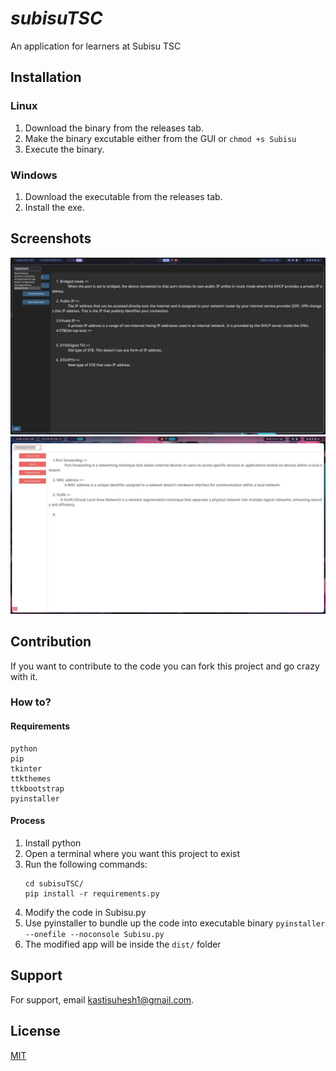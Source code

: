 # _subisuTSC_
An application for learners at Subisu TSC

## Installation
### Linux
1. Download the binary from the releases tab.
2. Make the binary excutable either from the GUI or `chmod +s Subisu`
3. Execute the binary.

### Windows
1. Download the executable from the releases tab.
2. Install the exe.

## Screenshots

![Dark mode](./howdoilook/dark.jpg)
![Light mode](./howdoilook/light.jpg)


## Contribution
If you want to contribute to the code you can fork this project and go crazy with it.

### How to?
#### Requirements
```
python
pip
tkinter
ttkthemes
ttkbootstrap
pyinstaller
```

#### Process
1. Install python
2. Open a terminal where you want this project to exist
3. Run the following commands:
   ```
   cd subisuTSC/
   pip install -r requirements.py
   ```
4. Modify the code in Subisu.py
5. Use pyinstaller to  bundle up the code into executable binary
   `pyinstaller --onefile --noconsole Subisu.py`
6. The modified app will be inside the `dist/` folder

## Support

For support, email kastisuhesh1@gmail.com.


## License

[MIT](https://choosealicense.com/licenses/mit/)

